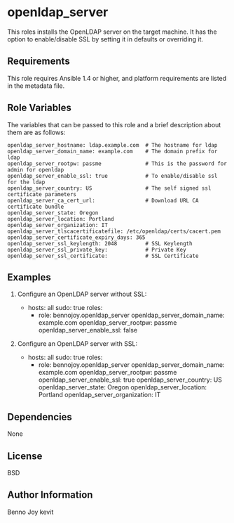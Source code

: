 openldap_server
===============

This roles installs the OpenLDAP server on the target machine. It has the
option to enable/disable SSL by setting it in defaults or overriding it.

Requirements
------------

This role requires Ansible 1.4 or higher, and platform requirements are listed
in the metadata file.

Role Variables
--------------

The variables that can be passed to this role and a brief description about
them are as follows:

    openldap_server_hostname: ldap.example.com  # The hostname for ldap
    openldap_server_domain_name: example.com    # The domain prefix for ldap
    openldap_server_rootpw: passme              # This is the password for admin for openldap
    openldap_server_enable_ssl: true            # To enable/disable ssl for the ldap
    openldap_server_country: US                 # The self signed ssl certificate parameters
    openldap_server_ca_cert_url:                # Download URL CA certificate bundle
    openldap_server_state: Oregon
    openldap_server_location: Portland
    openldap_server_organization: IT
    openldap_server_tlscacertificatefile: /etc/openldap/certs/cacert.pem
    openldap_server_certificate_expiry_days: 365
    openldap_server_ssl_keylength: 2048         # SSL Keylength
    openldap_server_ssl_private_key:            # Private Key
    openldap_server_ssl_certificate:            # SSL Certificate

Examples
--------

1) Configure an OpenLDAP server without SSL:

    - hosts: all
      sudo: true
      roles:
      - role: bennojoy.openldap_server
        openldap_server_domain_name: example.com
        openldap_server_rootpw: passme
        openldap_server_enable_ssl: false

2) Configure an OpenLDAP server with SSL:

    - hosts: all
      sudo: true
      roles:
      - role: bennojoy.openldap_server
        openldap_server_domain_name: example.com
        openldap_server_rootpw: passme
        openldap_server_enable_ssl: true
        openldap_server_country: US
        openldap_server_state: Oregon
        openldap_server_location: Portland
        openldap_server_organization: IT

Dependencies
------------

None

License
-------

BSD

Author Information
------------------

Benno Joy
kevit
